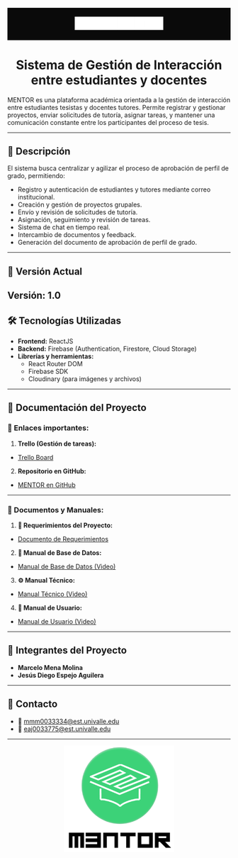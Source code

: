 <p align="center" style="background-color:#0a0a0a; padding:20px;">
  <img src="./src/assets/logo.png" alt="Logo Mentor" width="200" />
</p>

<h1 align="center">Sistema de Gestión de Interacción entre estudiantes y docentes</h1>


MENTOR es una plataforma académica orientada a la gestión de interacción entre estudiantes tesistas y docentes tutores. Permite registrar y gestionar proyectos, enviar solicitudes de tutoría, asignar tareas, y mantener una comunicación constante entre los participantes del proceso de tesis.

---

## 📌 Descripción

El sistema busca centralizar y agilizar el proceso de aprobación de perfil de grado, permitiendo:
- Registro y autenticación de estudiantes y tutores mediante correo institucional.
- Creación y gestión de proyectos grupales.
- Envío y revisión de solicitudes de tutoría.
- Asignación, seguimiento y revisión de tareas.
- Sistema de chat en tiempo real.
- Intercambio de documentos y feedback.
- Generación del documento de aprobación de perfil de grado.

---

## 🚀 Versión Actual

**Versión:** 1.0  
---

## 🛠️ Tecnologías Utilizadas

- **Frontend:** ReactJS
- **Backend:** Firebase (Authentication, Firestore, Cloud Storage)
- **Librerías y herramientas:**
  - React Router DOM
  - Firebase SDK
  - Cloudinary (para imágenes y archivos)

---

## 📎 Documentación del Proyecto

### 🔗 Enlaces importantes:

1. **Trello (Gestión de tareas):**  
  - [Trello Board](https://trello.com/invite/b/67e9df1ee25982ca3309693b/ATT165260fae0362f0a849daab2213ddbb5f82C4B9CA/mentor-ps2)

2. **Repositorio en GitHub:**  
  - [MENTOR en GitHub](https://github.com/Huicho06/PR-25-MENTOR.git)

---

### 📄 Documentos y Manuales:

1. **📘 Requerimientos del Proyecto:**  
- [Documento de Requerimientos](https://univalleedu-my.sharepoint.com/:w:/g/personal/mmm0033334_est_univalle_edu/Ebq1DzHOu8dIg0_89cRFV-cBu4CsMkVGtep64brihnVflg?e=WPrA7Q)

2. **📙 Manual de Base de Datos:**  
- [Manual de Base de Datos (Video)](https://univalleedu-my.sharepoint.com/:v:/g/personal/mmm0033334_est_univalle_edu/ERoWj6sk-QlNhnPuCR4KMVYBP3zE3YgFtXkBIiaSA_3zDA?e=HilZlU)

3. **⚙️ Manual Técnico:**  
- [Manual Técnico (Video)](https://univalleedu-my.sharepoint.com/:v:/g/personal/mmm0033334_est_univalle_edu/EUCZpBs3k-ZGn-f1cSY9TzoBXDIyKBL6OGQpN9aX6ZYtBA?e=nuHWhP)

4. **👤 Manual de Usuario:**  
- [Manual de Usuario (Video)](https://univalleedu-my.sharepoint.com/:v:/g/personal/mmm0033334_est_univalle_edu/EQvyMPvHcp5PoG06iTP2ep8BqVEt32Gufav94mr44sUnoA?e=wNoiIV)


---

## 👥 Integrantes del Proyecto

- **Marcelo Mena Molina**
- **Jesús Diego Espejo Aguilera**

---

## 📩 Contacto

- 📧 mmm0033334@est.univalle.edu
- 📧 eaj0033775@est.univalle.edu
---
<p align="center">
  <img src="./src/assets/splash.png" alt="Splash MENTOR" width="250"/>
</p>

